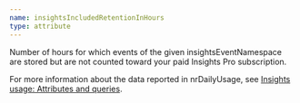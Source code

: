 ```yaml
---
name: insightsIncludedRetentionInHours
type: attribute
---
```


Number of hours for which events of the given insightsEventNamespace are stored but are not counted toward your paid Insights Pro subscription.

For more information about the data reported in nrDailyUsage, see [Insights usage: Attributes and queries](https://docs.newrelic.com/docs/accounts/new-relic-account-usage/insights-usage/insights-usage-attributes-queries).